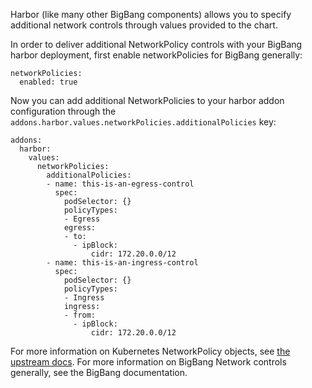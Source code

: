 
Harbor (like many other BigBang components) allows you to specify additional network controls through values provided to the chart.

In order to deliver additional NetworkPolicy controls with your BigBang harbor deployment, first enable networkPolicies for BigBang generally:

```
networkPolicies:
  enabled: true
```

Now you can add additional NetworkPolicies to your harbor addon configuration through the `addons.harbor.values.networkPolicies.additionalPolicies` key:

```
addons:
  harbor:
    values:
      networkPolicies:
        additionalPolicies:
        - name: this-is-an-egress-control
          spec:
            podSelector: {}
            policyTypes:
            - Egress
            egress:
            - to:
              - ipBlock:
                  cidr: 172.20.0.0/12
        - name: this-is-an-ingress-control
          spec:
            podSelector: {}
            policyTypes:
            - Ingress
            ingress:
            - from:
              - ipBlock:
                  cidr: 172.20.0.0/12
```

For more information on Kubernetes NetworkPolicy objects, see [the upstream docs](https://kubernetes.io/docs/concepts/services-networking/network-policies/). For more information on BigBang Network controls generally, see the BigBang documentation.